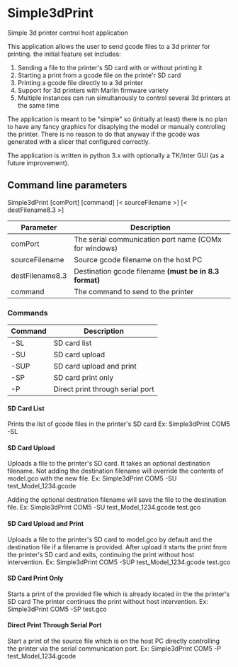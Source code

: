 # Simple3dPrint
Simple 3d printer control host application

This application allows the user to send gcode files to a 3d printer for printing.
the initial feature set includes:
1. Sending a file to the printer's SD card with or without printing it
2. Starting a print from a gcode file on the printe'r SD card
3. Printing a gcode file directly to a 3d printer 
4. Support for 3d printers with Marlin firmware variety
5. Multiple instances can run simultanously to control several 3d printers at the same time

The application is meant to be "simple" so (initially at least) there is no plan to have any fancy graphics for disaplying the model or manually controling the printer. There is no reason to do that anyway if the gcode was generated with a slicer that configured correctly.

The application is written in python 3.x with optionally a TK/Inter GUI (as a future improvement).

## Command line parameters
Simple3dPrint [comPort] [command] [< sourceFilename >] [< destFilename8.3 >]

| Parameter       | Description                                            |
| --------------- | ------------------------------------------------------ |
| comPort         | The serial communication port name (COMx for windows)  |
| sourceFilename  | Source gcode filename on the host PC                   |
| destFilename8.3 | Destination gcode filename **(must be in 8.3 format)** | 
| command         | The command to send to the printer                     |

### Commands
| Command  | Description                       |
| -------- | --------------------------------- |
| -SL      | SD card list                      |
| -SU      | SD card upload                    |
| -SUP     | SD card upload and print          | 
| -SP      | SD card print only                |
| -P       | Direct print through serial port  |

#### SD Card List
Prints the list of gcode files in the printer's SD card
Ex: Simple3dPrint COM5 -SL

#### SD Card Upload
Uploads a file to the printer's SD card. It takes an optional destination filename. Not adding the destination filename will override the contents of model.gco with the new file.
Ex: Simple3dPrint COM5 -SU test_Model_1234.gcode

Adding the optional destination filename will save the file to the destination file.
Ex: Simple3dPrint COM5 -SU test_Model_1234.gcode test.gco

#### SD Card Upload and Print
Uploads a file to the printer's SD card to model.gco by default and the destination file if a filename is provided.
After upload it starts the print from the printer's SD card and exits, continuing the print without host intervention.
Ex: Simple3dPrint COM5 -SUP test_Model_1234.gcode test.gco

#### SD Card Print Only
Starts a print of the provided file which is already located in the the printer's SD card
The printer continues the print without host intervention.
Ex: Simple3dPrint COM5 -SP test.gco


#### Direct Print Through Serial Port
Start a print of the source file which is on the host PC directly controlling the printer via the serial communication port.
Ex: Simple3dPrint COM5 -P test_Model_1234.gcode
